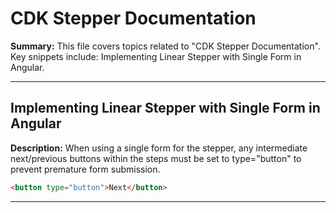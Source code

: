 # CDK Stepper Documentation

**Summary:** This file covers topics related to "CDK Stepper Documentation". Key snippets include: Implementing Linear Stepper with Single Form in Angular.

---

## Implementing Linear Stepper with Single Form in Angular

**Description:** When using a single form for the stepper, any intermediate next/previous buttons within the steps must be set to type="button" to prevent premature form submission.

```html
<button type="button">Next</button>
```

---